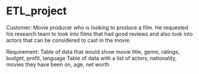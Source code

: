 # ETL_project

Customer: Movie producer who is looking to produce a film. He requested his research team to look into films that had good reviews and also look into actors that can be considered to cast in the movie.

Requirement: 
Table of data that would show movie title, genre, ratings, budget, profit, language
Table of data with a list of actors, nationality, movies they have been on, age, net worth
